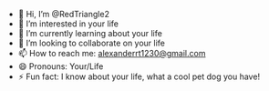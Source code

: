 - 👋 Hi, I’m @RedTriangle2
- 👀 I’m interested in your life
- 🌱 I’m currently learning about your life
- 💞️ I’m looking to collaborate on your life
- 📫 How to reach me: alexanderrt1230@gmail.com
- 😄 Pronouns: Your/Life
- ⚡ Fun fact: I know about your life, what a cool pet dog you have!

<!---
RedTriangle2/RedTriangle2 is a ✨ special ✨ repository because its `README.md` (this file) appears on your GitHub profile.
You can click the Preview link to take a look at your changes.
--->
